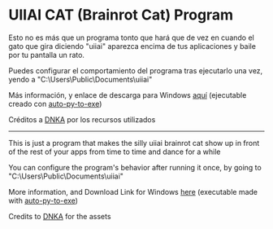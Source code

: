 # UIIAI CAT (Brainrot Cat) Program

Esto no es más que un programa tonto que hará que de vez en cuando el gato que gira diciendo "uiiai" aparezca encima de tus aplicaciones y baile por tu pantalla un rato.

Puedes configurar el comportamiento del programa tras ejecutarlo una vez, yendo a "C:\Users\Public\Documents\uiiai"

Más información, y enlace de descarga para Windows [aquí](http://casaperezholguin.ddns.net:8080/uiiai/) (ejecutable creado con [auto-py-to-exe](https://pypi.org/project/auto-py-to-exe/))

Créditos a [DNKA](https://www.youtube.com/watch?v=C43p8h99Cs0&ab_channel=DNKA) por los recursos utilizados

---

This is just a program that makes the silly uiiai brainrot cat show up in front of the rest of your apps from time to time and dance for a while 

You can configure the program's behavior after running it once, by going to "C:\Users\Public\Documents\uiiai"

More information, and Download Link for Windows [here](http://casaperezholguin.ddns.net:8080/uiiai/) (executable made with [auto-py-to-exe](https://pypi.org/project/auto-py-to-exe/))

Credits to [DNKA](https://www.youtube.com/watch?v=C43p8h99Cs0&ab_channel=DNKA) for the assets

